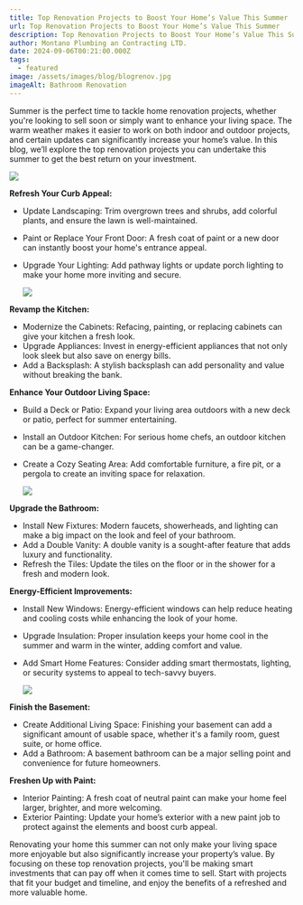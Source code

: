 ```yaml
---
title: Top Renovation Projects to Boost Your Home’s Value This Summer
url: Top Renovation Projects to Boost Your Home’s Value This Summer
description: Top Renovation Projects to Boost Your Home’s Value This Summer
author: Montano Plumbing an Contracting LTD.
date: 2024-09-06T00:21:00.000Z
tags:
  - featured
image: /assets/images/blog/blogrenov.jpg
imageAlt: Bathroom Renovation
---
```

Summer is the perfect time to tackle home renovation projects, whether you're looking to sell soon or simply want to enhance your living space. The warm weather makes it easier to work on both indoor and outdoor projects, and certain updates can significantly increase your home’s value. In this blog, we’ll explore the top renovation projects you can undertake this summer to get the best return on your investment.

![](/assets/images/blog/1.jpg)

**Refresh Your Curb Appeal:**

* Update Landscaping: Trim overgrown trees and shrubs, add colorful plants, and ensure the lawn is well-maintained.
* Paint or Replace Your Front Door: A fresh coat of paint or a new door can instantly boost your home's entrance appeal.
* Upgrade Your Lighting: Add pathway lights or update porch lighting to make your home more inviting and secure.

  ![](/assets/images/blog/interior-modern-kitchen-with-wooden-details.jpg)

**Revamp the Kitchen:**

* Modernize the Cabinets: Refacing, painting, or replacing cabinets can give your kitchen a fresh look.
* Upgrade Appliances: Invest in energy-efficient appliances that not only look sleek but also save on energy bills.
* Add a Backsplash: A stylish backsplash can add personality and value without breaking the bank.

**Enhance Your Outdoor Living Space:**

* Build a Deck or Patio: Expand your living area outdoors with a new deck or patio, perfect for summer entertaining.
* Install an Outdoor Kitchen: For serious home chefs, an outdoor kitchen can be a game-changer.
* Create a Cozy Seating Area: Add comfortable furniture, a fire pit, or a pergola to create an inviting space for relaxation.

  ![](/assets/images/blog/33-breathtaking-walk-in-shower-ideas.jpeg)

**Upgrade the Bathroom:**

* Install New Fixtures: Modern faucets, showerheads, and lighting can make a big impact on the look and feel of your bathroom.
* Add a Double Vanity: A double vanity is a sought-after feature that adds luxury and functionality.
* Refresh the Tiles: Update the tiles on the floor or in the shower for a fresh and modern look.

**Energy-Efficient Improvements:**

* Install New Windows: Energy-efficient windows can help reduce heating and cooling costs while enhancing the look of your home.
* Upgrade Insulation: Proper insulation keeps your home cool in the summer and warm in the winter, adding comfort and value.
* Add Smart Home Features: Consider adding smart thermostats, lighting, or security systems to appeal to tech-savvy buyers.

  ![](/assets/images/blog/23-really-cool-modern-basement-ideas-_-sebring-design-build.jpeg)

**Finish the Basement:**

* Create Additional Living Space: Finishing your basement can add a significant amount of usable space, whether it's a family room, guest suite, or home office.
* Add a Bathroom: A basement bathroom can be a major selling point and convenience for future homeowners.

**Freshen Up with Paint:**

* Interior Painting: A fresh coat of neutral paint can make your home feel larger, brighter, and more welcoming.
* Exterior Painting: Update your home’s exterior with a new paint job to protect against the elements and boost curb appeal.

Renovating your home this summer can not only make your living space more enjoyable but also significantly increase your property’s value. By focusing on these top renovation projects, you'll be making smart investments that can pay off when it comes time to sell. Start with projects that fit your budget and timeline, and enjoy the benefits of a refreshed and more valuable home.
